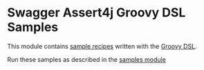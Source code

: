 # Swagger Assert4j Groovy DSL Samples

This module contains [sample recipes](src/test/groovy/io/swagger/assert4j/samples/groovy) 
written with the [Groovy DSL](../../groovy-dsl).

Run these samples as described in the [samples module](../README.md)
